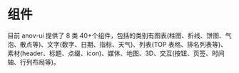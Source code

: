 # 组件

目前 anov-ui 提供了 8 类 40+个组件，包括的类别有图表(柱图、折线、饼图、气泡、散点等)、文字(数字、日期、指标、天气)、列表(TOP 表格、排名列表等)、素材(header、标题、点缀、icon)、媒体、地图、3D、交互(按钮、页签、时间轴、行列布局等)。
